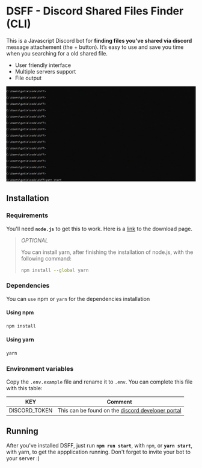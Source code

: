 # DSFF - Discord Shared Files Finder (CLI)

This is a Javascript Discord bot for **finding files you've shared via discord** message attachement (the + button).
It’s easy to use and save you time when you searching for a old shared file.
- User friendly interface
- Multiple servers support
- File output

![demo](media\demo.gif)

## Installation

### Requirements

You'll need **`node.js`** to get this to work. Here is a [link](https://nodejs.org/) to the download page.

> *OPTIONAL*
> 
> You can install yarn, after finishing the installation of node.js, with the following command:
> 
> ```sh
> npm install --global yarn
> ```

### Dependencies

You can `use` npm or `yarn` for the dependencies installation

#### Using npm

```sh
npm install
```

#### Using yarn

```sh
yarn
```

### Environment variables

Copy the `.env.example` file and rename it to `.env`. You can complete this file with this table:

|KEY|Comment|
|---|---|
|DISCORD_TOKEN|This can be found on the [discord developer portal](https://discord.com/developers/applications)|

## Running

After you've installed DSFF, just run **`npm run start`**, with `npm`, or **`yarn start`**, with yarn, to get the appplication running. Don't forget to invite your bot to your server :)
